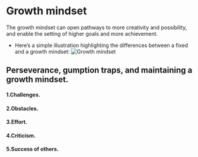 # Growth mindset
The growth mindset can open pathways to more creativity and possibility, and enable the setting of higher goals and more achievement.
- Here’s a simple illustration highlighting the differences between a fixed and a growth mindset:
![Growth mindset](https://3kllhk1ibq34qk6sp3bhtox1-wpengine.netdna-ssl.com/wp-content/uploads/NewGrowthMindset2.png)
## Perseverance, gumption traps, and maintaining a growth mindset.
#### 1.Challenges.
#### 2.Obstacles.
#### 3.Effort.
#### 4.Criticism.
#### 5.Success of others.

